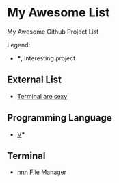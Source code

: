# My Awesome List

My Awesome Github Project List

Legend:
- **\***, interesting project

## External List
- [Terminal are sexy](https://github.com/k4m4/terminals-are-sexy)

## Programming Language
- [V](https://github.com/vlang/v)**\***

## Terminal
- [nnn File Manager](https://github.com/jarun/nnn)
